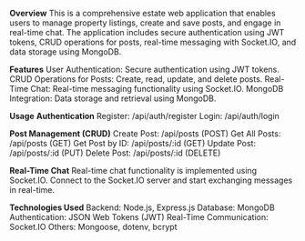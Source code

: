 **Overview**
This is a comprehensive estate web application that enables users to manage property listings, create and save posts, and engage in real-time chat. The application includes secure authentication using JWT tokens, CRUD operations for posts, real-time messaging with Socket.IO, and data storage using MongoDB.

**Features**
User Authentication: Secure authentication using JWT tokens.
CRUD Operations for Posts: Create, read, update, and delete posts.
Real-Time Chat: Real-time messaging functionality using Socket.IO.
MongoDB Integration: Data storage and retrieval using MongoDB.

**Usage**
  **Authentication**
    Register: /api/auth/register
    Login: /api/auth/login

**Post Management (CRUD)**
    Create Post: /api/posts (POST)
    Get All Posts: /api/posts (GET)
    Get Post by ID: /api/posts/:id (GET)
    Update Post: /api/posts/:id (PUT)
    Delete Post: /api/posts/:id (DELETE)

**Real-Time Chat**
Real-time chat functionality is implemented using Socket.IO. Connect to the Socket.IO server and start exchanging messages in real-time.

**Technologies Used**
    Backend: Node.js, Express.js
    Database: MongoDB
    Authentication: JSON Web Tokens (JWT)
    Real-Time Communication: Socket.IO
    Others: Mongoose, dotenv, bcrypt

